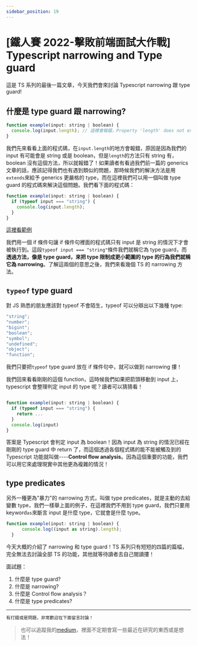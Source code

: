 ```yaml
---
sidebar_position: 19
---
```


# [鐵人賽 2022-擊敗前端面試大作戰] Typescript narrowing and Type guard

這是 TS 系列的最後一篇文章，今天我們會來討論 Typescript narrowing 跟 type guard!

## 什麼是 type guard 跟 narrowing?

```js
function example(input: string | boolean) {
  console.log(input.length); // 這裡會報錯，Property 'length' does not exist on type 'string | boolean'.
}
```

我們先來看看上面的程式碼，在`input.length`的地方會報錯，原因是因為我們的 input 有可能會是 string 或是 boolean，但是`length`的方法只有 string 有，boolean 沒有這個方法，所以就報錯了！如果讀者有看過我們前一篇的 generics 文章的話，應該記得我們也有遇到類似的問題，那時候我們的解決方法是用`extends`來給予 generics 更嚴格的 type，而在這裡我們可以用一個叫做 type guard 的程式碼來解決這個問題。我們看下面的程式碼：

```js
function example(input: string | boolean) {
  if (typeof input === "string") {
    console.log(input.length);
  }
}
```

[這裡看範例](https://codesandbox.io/s/determined-leftpad-yhn1in)

我們用一個 if 條件句讓 if 條件句裡面的程式碼只有 input 是 string 的情況下才會被執行到。這段`typeof input === "string"`條件我們就稱它為 type guard，而**透過方法，像是 type guard，來把 type 限制成更小範圍的 type 的行為我們就稱它為 narrowing**。了解這兩個的意思之後，我們來看幾個 TS 的 narrowing 方法。

## `typeof` type guard

對 JS 熟悉的朋友應該對 typeof 不會陌生，typeof 可以分辯出以下幾種 type:

```js
"string";
"number";
"bigint";
"boolean";
"symbol";
"undefined";
"object";
"function";
```

我們只要把`typeof` type guard 放在 if 條件句中，就可以做到 narrowing 摟！

我們回來看看剛剛的這個 function，這時候我們如果把箭頭移動到 input 上，typescript 會整理判定 input 的 type 呢？讀者可以猜猜看！

```js

function example(input: string | boolean) {
  if (typeof input === "string") {
    return ...
  }
  console.log(input)
}
```

答案是 Typescript 會判定 input 為 boolean！因為 input 為 string 的情況已經在剛剛的 type guard 中 return 了，而這個透過各個程式碼的能不能被觸及到的 Typescript 功能就叫做----**Control flow analysis**。因為這個重要的功能，我們可以用它來處理現實中其他更為複雜的情況！

## type predicates

另外一種更為"暴力"的 narrowing 方式，叫做 type predicates，就是主動的去給變數 type，我們一樣舉上面的例子，在這裡我們不用到 type guard，我們只要用 keyword`as`來斷言 input 是什麼 type，它就會是什麼 type。

```js
function example(input: string | boolean) {
      console.log((input as string).length);
  }
```

今天大概的介紹了 narrowing 和 type guard！TS 系列只有短短的四篇的篇幅，完全無法去討論全部 TS 的功能，其他就等待讀者去自己閱讀摟！

面試題：

1. 什麼是 type guard?
2. 什麼是 narrowing?
3. 什麼是 Control flow analysis？
4. 什麼是 type predicates?

---

```js
有打錯或是問題，非常歡迎在下面留言討論！
```

> 也可以追蹤我的[medium](https://medium.com/@bywater529)，裡面不定期會寫一些最近在研究的東西或是想法！

